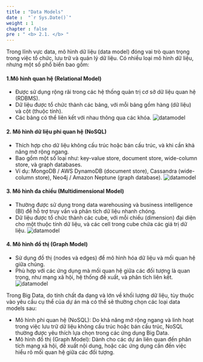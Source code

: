 ```yaml
---
title : "Data Models"
date :  "`r Sys.Date()`" 
weight : 1
chapter : false
pre : " <b> 2.1. </b> "
---
```


Trong lĩnh vực data, mô hình dữ liệu (data model) đóng vai trò quan trọng trong việc tổ chức, lưu trữ và quản lý dữ liệu. Có nhiều loại mô hình dữ liệu, nhưng một số phổ biến bao gồm:

#### 1.Mô hình quan hệ (Relational Model)
  * Được sử dụng rộng rãi trong các hệ thống quản trị cơ sở dữ liệu quan hệ (RDBMS).
  * Dữ liệu được tổ chức thành các bảng, với mỗi bảng gồm hàng (dữ liệu) và cột (thuộc tính).
  * Các bảng có thể liên kết với nhau thông qua các khóa.
  ![datamodel](/images/data-models/Relational-model.png)

#### 2. Mô hình dữ liệu phi quan hệ (NoSQL)
  * Thích hợp cho dữ liệu không cấu trúc hoặc bán cấu trúc, và khi cần khả năng mở rộng ngang.
  * Bao gồm một số loại như: key-value store, document store, wide-column store, và graph databases.
  * Ví dụ: MongoDB / AWS DynamoDB (document store), Cassandra (wide-column store), Neo4j / Amazon Neptune (graph database).
  ![datamodel](/images/data-models/nosql-model.png)

#### 3. Mô hình đa chiều (Multidimensional Model)
  * Thường được sử dụng trong data warehousing và business intelligence (BI) để hỗ trợ truy vấn và phân tích dữ liệu nhanh chóng.
  * Dữ liệu được tổ chức thành các cube, với mỗi chiều (dimension) đại diện cho một thuộc tính dữ liệu, và các cell trong cube chứa các giá trị dữ liệu.
  ![datamodel](/images/data-models/dimension-model.png)

#### 4. Mô hình đồ thị (Graph Model)
  * Sử dụng đồ thị (nodes và edges) để mô hình hóa dữ liệu và mối quan hệ giữa chúng.
  * Phù hợp với các ứng dụng mà mối quan hệ giữa các đối tượng là quan trọng, như mạng xã hội, hệ thống đề xuất, và phân tích liên kết.
  ![datamodel](/images/data-models/graph-model.png)

Trong Big Data, do tính chất đa dạng và lớn về khối lượng dữ liệu, tùy thuộc vào yêu cầu cụ thể của dự án mà có thể sẽ thường chọn các loại data models sau:
  * Mô hình phi quan hệ (NoSQL): Do khả năng mở rộng ngang và linh hoạt trong việc lưu trữ dữ liệu không cấu trúc hoặc bán cấu trúc, NoSQL thường được yêu thích lựa chọn trong các ứng dụng Big Data.
  * Mô hình đồ thị (Graph Model): Dành cho các dự án liên quan đến phân tích mạng xã hội, đề xuất nội dung, hoặc các ứng dụng cần đến việc hiểu rõ mối quan hệ giữa các đối tượng.